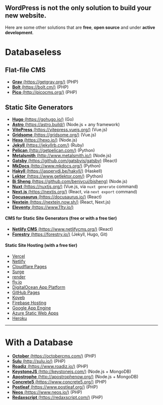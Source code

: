 ## WordPress is not the only solution to build your new website.

Here are some other solutions that are **free**, **open source** and under **active development**.

# Databaseless

## Flat-file CMS
-   [**Grav** (https://getgrav.org/)](https://getgrav.org/) (PHP)
-   [**Bolt** (https://bolt.cm/)](https://bolt.cm/) (PHP)
-   [**Pico** (http://picocms.org/)](http://picocms.org/) (PHP)

## Static Site Generators
-   [**Hugo** (https://gohugo.io/)](http://gohugo.io/) (Go)
-   [**Astro** (https://astro.build/)](https://astro.build/) (Node.js + any framework)
-   [**VitePress** (https://vitepress.vuejs.org/)](https://vitepress.vuejs.org/)  (Vue.js)
-   [**Gridsome** (https://gridsome.org/)](https://gridsome.org/)  (Vue.js)
-   [**Hexo** (https://hexo.io/)](https://hexo.io/) (Node.js)
-   [**Jekyll** (https://jekyllrb.com/)](https://jekyllrb.com/) (Ruby)
-   [**Pelican** (http://getpelican.com/)](http://getpelican.com/) (Python)
-   [**Metalsmith** (http://www.metalsmith.io/)](http://www.metalsmith.io/) (Node.js)
-   [**Gatsby** (https://github.com/gatsbyjs/gatsby)](https://github.com/gatsbyjs/gatsby) (React)
-   [**MkDocs** (http://www.mkdocs.org/)](http://www.mkdocs.org/) (Python)
-   [**Hakyll** (https://jaspervdj.be/hakyll/)](https://jaspervdj.be/hakyll/) (Haskell)
-   [**Lektor** (https://www.getlektor.com/)](https://www.getlektor.com/) (Python)
-   [**Bi Sheng** (https://github.com/benjycui/bisheng)](https://github.com/benjycui/bisheng) (Node.js)
-   [**Nuxt** (https://nuxtjs.org/)](https://nuxtjs.org/) (Vue.js, via `nuxt generate` command)
-   [**Next.js** (https://nextjs.org/)](https://nextjs.org/) (React, via `next export` command)
-   [**Docusaurus** (https://docusaurus.io/)](https://docusaurus.io/) (React)
-   [**Nextein** (https://nextein.now.sh/)](https://nextein.now.sh/) (React, Next.js)
-   [**Eleventy** (https://www.11ty.io/)](https://www.11ty.io/)

#### CMS for Static Site Generators (free or with a free tier) 
-   [**Netlify CMS** (https://www.netlifycms.org/)](https://www.netlifycms.org/) (React)
-   [**Forestry** (https://forestry.io/)](https://forestry.io/) (Jekyll, Hugo, Git)

#### Static Site Hosting (with a free tier) 
-   [Vercel](http://vercel.com/)
-   [Netlify](https://www.netlify.com/)
-   [Cloudflare Pages](https://pages.cloudflare.com/)
-   [Surge](https://surge.sh/)
-   [render](https://render.com/)
-   [fly.io](https://fly.io/)
-   [DigitalOcean App Platform](https://www.digitalocean.com/products/app-platform/)
-   [GitHub Pages](https://pages.github.com/)
-   [Koyeb](https://www.koyeb.com/)
-   [Firebase Hosting](https://firebase.google.com/docs/hosting/)
-   [Google App Engine](https://cloud.google.com/appengine/)
-   [Azure Static Web Apps](https://azure.microsoft.com/services/app-service/static/)
-   [Heroku](https://www.heroku.com/)

------

# With a Database
-   [**October** (https://octobercms.com/)](https://octobercms.com/) (PHP)
-   [**Sulu** (http://sulu.io/)](http://sulu.io/) (PHP)
-   [**Roadiz** (https://www.roadiz.io/)](https://www.roadiz.io/) (PHP)
-   [**KeystoneJS** (http://keystonejs.com/)](http://keystonejs.com/) (Node.js + MongoDB)
-   [**Apostrophe** (http://apostrophenow.org/)](http://apostrophenow.org/) (Node.js + MongoDB)
-   [**Concrete5** (https://www.concrete5.org/)](https://www.concrete5.org/) (PHP)
-   [**Postleaf** (https://www.postleaf.org/)](https://www.postleaf.org/) (PHP)
-   [**Neos** (https://www.neos.io/)](https://www.neos.io/) (PHP)
-   [**Redaxscript** (https://redaxscript.com/)](https://redaxscript.com/) (PHP)

